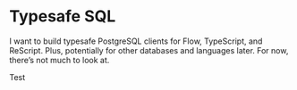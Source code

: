 # Typesafe SQL

I want to build typesafe PostgreSQL clients for Flow, TypeScript, and ReScript.
Plus, potentially for other databases and languages later.
For now, there’s not much to look at.

Test
